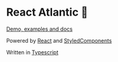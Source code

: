 # React Atlantic 🌊

[Demo, examples and docs](https://atlasgroupcz.github.io/react-atlantic/)

Powered by [React](https://github.com/facebook/react) and [StyledComponents](https://github.com/styled-components/styled-components)

Written in [Typescript](https://github.com/microsoft/TypeScript)

